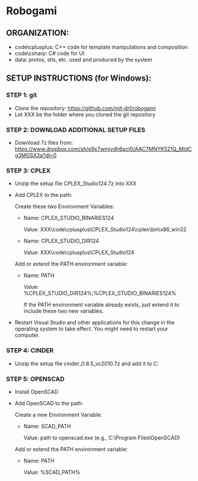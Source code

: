# Robogami

## ORGANIZATION:
- code\cplusplus: C++ code for template manipulations and composition
- code\csharp: C# code for UI
- data: protos, stls, etc. used and produced by the system


## SETUP INSTRUCTIONS (for Windows):

### STEP 1: git
- Clone the repository: https://github.com/mit-drl/robogami
- Let XXX be the folder where you cloned the git repository

### STEP 2: DOWNLOAD ADDITIONAL SETUP FILES
- Download 7z files from:
  https://www.dropbox.com/sh/e9x7wmjvdh6pcl0/AAC7MNYK521Q_MIdCg3MGSX3a?dl=0

### STEP 3:  CPLEX
- Unzip the setup file CPLEX_Studio124.7z into XXX
- Add CPLEX to the path:
  
  Create these two Environment Variables:
    - Name: CPLEX_STUDIO_BINARIES124
      
	  Value: XXX\code\cplusplus\CPLEX_Studio124\cplex\bin\x86_win32

    - Name: CPLEX_STUDIO_DIR124
      
	  Value: XXX\code\cplusplus\CPLEX_Studio124
  
  Add or extend the PATH environment variable:
      
	- Name: PATH
      
	  Value: %CPLEX_STUDIO_DIR124%;%CPLEX_STUDIO_BINARIES124%

      If the PATH environment variable already exists, just extend it to include these two new variables.
  
- Restart Visual Studio and other applications for this change in the operating system to take effect. You might need to restart your computer.

### STEP 4: CINDER
- Unzip the setup file cinder_0.8.5_vc2010.7z and add it to C:

### STEP 5: OPENSCAD
- Install OpenSCAD
- Add OpenSCAD to the path:
  
  Create a new Environment Variable:
    - Name: SCAD_PATH
      
	  Value: path to openscad.exe (e.g., C:\Program Files\OpenSCAD)
  
  Add or extend the PATH environment variable:
    - Name: PATH
      
	  Value: %SCAD_PATH%